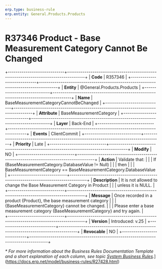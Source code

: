 ```yaml
---
erp.type: business-rule
erp.entity: General.Products.Products
---
```


# R37346 Product - Base Measurement Category Cannot Be Changed
+-----------------------------+---------------------------------------------------------------------------------------+
| **Code**                    | R357346                                                                               |
+-----------------------------+---------------------------------------------------------------------------------------+
| **Entity**                  | @General.Products.Products                                                            |
+-----------------------------+---------------------------------------------------------------------------------------+
| **Name**                    | BaseMeasurementCategoryCannotBeChanged                                                |
+-----------------------------+---------------------------------------------------------------------------------------+
| **Attribute**               | BaseMeasurementCategory                                                               |
+-----------------------------+---------------------------------------------------------------------------------------+
| **Layer**                   | Back-End                                                                              |
+-----------------------------+---------------------------------------------------------------------------------------+
| **Events**                  | ClientCommit                                                                          |
+-----------------------------+---------------------------------------------------------------------------------------+
| **Priority**                | Late                                                                                  |
+-----------------------------+---------------------------------------------------------------------------------------+
| **Modify**                  | NO                                                                                    |
+-----------------------------+---------------------------------------------------------------------------------------+
| **Action**                  |  Validate that:                                                                       |
|                             |  If (BaseMeasurementCategory.DatabaseValue != Null)                                   |
|                             |  then                                                                                 |
|                             |  BaseMeasurementCategory == BaseMeasurementCategory.DatabaseValue                     |
+-----------------------------+---------------------------------------------------------------------------------------+
| **Description**             |  It is not allowed to change the  Base Measurement Category in Product                |
|                             |  unless it is NULL.                                                                   |
+-----------------------------+---------------------------------------------------------------------------------------+
| **Message**                 |   Once recorded in a product {Product}, the base measurement category                 |
|                             |   {BaseMeasurementCategory} cannot be changed.                                        |
|                             |   Please enter a base measurement category {BaseMeasurementCategory} and try again.   |                             
+-----------------------------+---------------------------------------------------------------------------------------+
| **Version**                 | Introduced: v.25                                                                      |
+-----------------------------+---------------------------------------------------------------------------------------+
| **Revocable**               | NO                                                                                    |
+-----------------------------+---------------------------------------------------------------------------------------+

*\* For more information about the Business Rules Documentation Template and a short explanation of each column, see
topic [System Business Rules](../templates/template-description-system-business-rules.md).*](https://docs.erp.net/model/business-rules/R27428.html)
